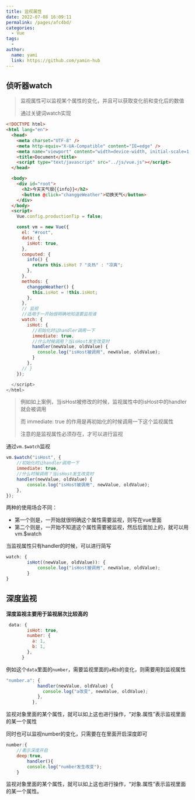 ```yaml
---
title: 监视属性
date: 2022-07-08 16:09:11
permalink: /pages/afc4bd/
categories:
  - Vue
tags:
  - 
author: 
  name: yami
  link: https://github.com/yamin-hub
---
```

## 侦听器watch

> 监视属性可以监视某个属性的变化，并且可以获取变化前和变化后的数值
>
> 通过关键词watch实现

```html
<!DOCTYPE html>
<html lang="en">
  <head>
    <meta charset="UTF-8" />
    <meta http-equiv="X-UA-Compatible" content="IE=edge" />
    <meta name="viewport" content="width=device-width, initial-scale=1.0" />
    <title>Document</title>
    <script type="text/javascript" src="../js/vue.js"></script>
  </head>

  <body>
    <div id="root">
      <h2>今天天气很{{info}}</h2>
      <button @click="changgeWeather">切换天气</button>
    </div>
  </body>
  <script>
    Vue.config.productionTip = false;

    const vm = new Vue({
      el: "#root",
      data: {
        isHot: true,
      },
      computed: {
        info() {
          return this.isHot ? "炎热" : "凉爽";
        },
      },
      methods: {
        changgeWeather() {
          this.isHot = !this.isHot;
        },
      },
      // 监视
      //适用于一开始很明确地知道要监视谁
      watch: {
        isHot: {
          //初始化时让handler调用一下
          immediate: true,
          //什么时候调用？当isHost发生改变时
          handler(newValue, oldValue) {
            console.log("isHost被调用", newValue, oldValue);
          }
        },
      // }
    });

  </script>
</html>
```

> 例如如上案例，当isHost被修改的时候，监视属性中的isHost中的handler就会被调用
>
> 而 immediate: true 的作用是再初始化的时候调用一下这个监视属性
>
> 注意的是监视属性必须存在，才可以进行监视

通过`vm.$watch`监视

```js
vm.$watch("isHost", {
    //初始化时让handler调用一下
    immediate: true,
    //什么时候调用？当isHost发生改变时
    handler(newValue, oldValue) {
        console.log("isHost被调用", newValue, oldValue);
    },
});
```

两种的使用场合不同：

- 第一个则是，一开始就很明确这个属性需要监视，则写在vue里面
- 第二个则是，一开始不知道这个属性需要被监视，然后后面加上的，就可以用vm.$watch

当监视属性只有handler的时候，可以进行简写

```js
watch: {
        isHot((newValue, oldValue)): {
            console.log("isHost被调用", newValue, oldValue);
        }
}  
```

## 深度监视

**深度监视主要用于监视层次比较高的**

```js
 data: {
        isHot: true,
        number: {
          a: 1,
          b: 1,
        },
      }
```

例如这个`data`里面的`number`，需要监视里面的`a`和`b`的变化，则需要用到监视属性

```js
"number.a": {
            handler(newValue, oldValue) {
              console.log("a改变", newValue, oldValue);
            },
          },
```

监视对象里面的某个属性，就可以如上这也进行操作，“对象.属性”表示监视里面的某一个属性

同时也可以监视number的变化，只需要在在里面开启深度即可

```js
number:{
    //表示深度开启
    deep:true,
        handler(){
        console.log("number发生改变");
    }
```

监视对象里面的某个属性，就可以如上这也进行操作，“对象.属性”表示监视里面的某一个属性。


